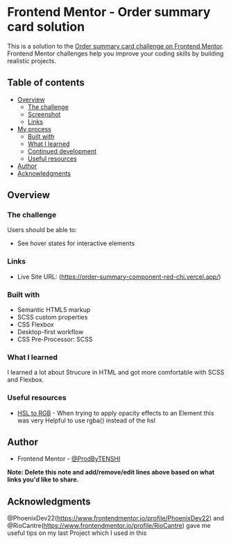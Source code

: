 # Frontend Mentor - Order summary card solution

This is a solution to the [Order summary card challenge on Frontend Mentor](https://www.frontendmentor.io/challenges/order-summary-component-QlPmajDUj). Frontend Mentor challenges help you improve your coding skills by building realistic projects.

## Table of contents

- [Overview](#overview)
  - [The challenge](#the-challenge)
  - [Screenshot](#screenshot)
  - [Links](#links)
- [My process](#my-process)
  - [Built with](#built-with)
  - [What I learned](#what-i-learned)
  - [Continued development](#continued-development)
  - [Useful resources](#useful-resources)
- [Author](#author)
- [Acknowledgments](#acknowledgments)

## Overview

### The challenge

Users should be able to:

- See hover states for interactive elements

### Links

- Live Site URL: (https://order-summary-component-red-chi.vercel.app/)

### Built with

- Semantic HTML5 markup
- SCSS custom properties
- CSS Flexbox
- Desktop-first workflow
- CSS Pre-Processor: SCSS

### What I learned

I learned a lot about Strucure in HTML and got more comfortable with SCSS and Flexbox.

### Useful resources

- [HSL to RGB](https://www.rapidtables.com/convert/color/hsl-to-rgb.htmlm) - When trying to apply opacity effects to an Element this was very Helpful to use rgba() instead of the hsl

## Author

- Frontend Mentor - [@ProdByTENSHI](https://www.frontendmentor.io/profile/ProdByTENSHI)

**Note: Delete this note and add/remove/edit lines above based on what links you'd like to share.**

## Acknowledgments

@PhoenixDev22(https://www.frontendmentor.io/profile/PhoenixDev22) and @RioCantre(https://www.frontendmentor.io/profile/RioCantre) gave me useful tips on my last Project which I used in this

